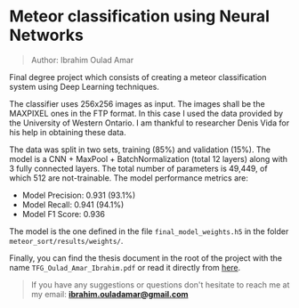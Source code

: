 # Meteor classification using Neural Networks

> Author: Ibrahim Oulad Amar

Final degree project which consists of creating a meteor classification system using Deep Learning techniques.

The classifier uses 256x256 images as input. The images shall be the MAXPIXEL ones in the FTP format. In this case
I used the data provided by the University of Western Ontario. I am thankful to researcher Denis Vida for his help
in obtaining these data.

The data was split in two sets, training (85%) and validation (15%). The model is a CNN + MaxPool + BatchNormalization
(total 12 layers) along with 3 fully connected layers. The total number of parameters is 49,449, of which 512 are 
not-trainable. The model performance metrics are:

- Model Precision: 0.931 (93.1%)
- Model Recall: 0.941 (94.1%)
- Model F1 Score: 0.936

The model is the one defined in the file `final_model_weights.h5` in the folder 
`meteor_sort/results/weights/`.

Finally, you can find the thesis document in the root of the project with the name `TFG_Oulad_Amar_Ibrahim.pdf` or read it directly from [here](https://github.com/ibrahimoa/meteor_sort/blob/main/TFG_Oulad_Amar_Ibrahim.pdf).

> If you have any suggestions or questions don't hesitate to reach me at my email: **ibrahim.ouladamar@gmail.com**

